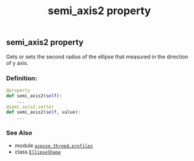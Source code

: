 ﻿---
title: semi_axis2 property
second_title: Aspose.3D for Python via .NET API References
description: 
type: docs
weight: 170
url: /python-net/aspose.threed.profiles/ellipseshape/semi_axis2/
is_root: false
---

## semi_axis2 property


Gets or sets the second radius of the ellipse that measured in the direction of y axis.
### Definition:
```python
@property
def semi_axis2(self):
    ...
@semi_axis2.setter
def semi_axis2(self, value):
    ...
```

### See Also
* module [`aspose.threed.profiles`](../../)
* class [`EllipseShape`](/3d/python-net/aspose.threed.profiles/ellipseshape)
